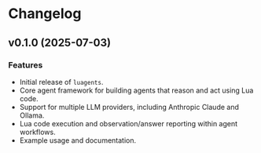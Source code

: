 # Changelog

## v0.1.0 (2025-07-03)

### Features

- Initial release of `luagents`.
- Core agent framework for building agents that reason and act using Lua code.
- Support for multiple LLM providers, including Anthropic Claude and Ollama.
- Lua code execution and observation/answer reporting within agent workflows.
- Example usage and documentation.